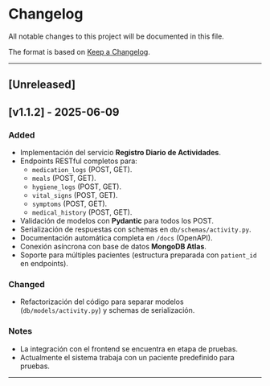 # Changelog

All notable changes to this project will be documented in this file.

The format is based on [Keep a Changelog](https://keepachangelog.com/en/1.0.0/).

---

## [Unreleased]

## [v1.1.2] - 2025-06-09

### Added
- Implementación del servicio **Registro Diario de Actividades**.
- Endpoints RESTful completos para:
  - `medication_logs` (POST, GET).
  - `meals` (POST, GET).
  - `hygiene_logs` (POST, GET).
  - `vital_signs` (POST, GET).
  - `symptoms` (POST, GET).
  - `medical_history` (POST, GET).
- Validación de modelos con **Pydantic** para todos los POST.
- Serialización de respuestas con schemas en `db/schemas/activity.py`.
- Documentación automática completa en `/docs` (OpenAPI).
- Conexión asíncrona con base de datos **MongoDB Atlas**.
- Soporte para múltiples pacientes (estructura preparada con `patient_id` en endpoints).

### Changed
- Refactorización del código para separar modelos (`db/models/activity.py`) y schemas de serialización.

### Notes
- La integración con el frontend se encuentra en etapa de pruebas.
- Actualmente el sistema trabaja con un paciente predefinido para pruebas.

---
